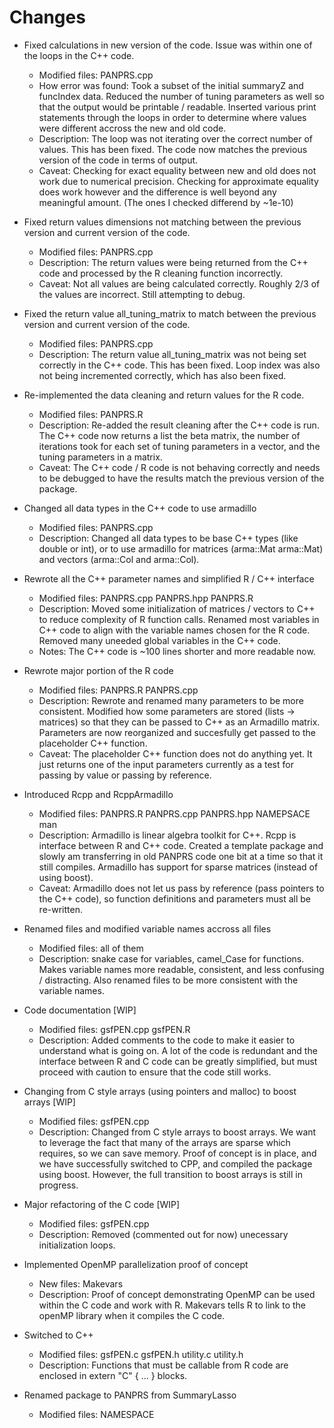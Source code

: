 # Changes

- Fixed calculations in new version of the code. Issue was within one of the loops in the C++ code.
  - Modified files: PANPRS.cpp
  - How error was found: Took a subset of the initial summaryZ and funcIndex data. Reduced the number of tuning parameters as well so that the output would be printable / readable. Inserted various print statements through the loops in order to determine where values were different accross the new and old code. 
  - Description: The loop was not iterating over the correct number of values. This has been fixed. The code now matches the previous version of the code in terms of output. 
  - Caveat: Checking for exact equality between new and old does not work due to numerical precision. Checking for approximate equality does work however and the difference is well beyond any meaningful amount. (The ones I checked differend by ~1e-10)

- Fixed return values dimensions not matching between the previous version and current version of the code.
  - Modified files: PANPRS.cpp
  - Description: The return values were being returned from the C++ code and processed by the R cleaning function incorrectly.
  - Caveat: Not all values are being calculated correctly. Roughly 2/3 of the values are incorrect. Still attempting to debug.

- Fixed the return value all_tuning_matrix to match between the previous version and current version of the code.
  - Modified files: PANPRS.cpp
  - Description: The return value all_tuning_matrix was not being set correctly in the C++ code. This has been fixed. Loop index was also not being incremented correctly, which has also been fixed.

- Re-implemented the data cleaning and return values for the R code.
  - Modified files: PANPRS.R
  - Description: Re-added the result cleaning after the C++ code is run. The C++ code now returns a list the beta matrix, the number of iterations took for each set of tuning parameters in a vector, and the tuning parameters in a matrix.
  - Caveat: The C++ code / R code is not behaving correctly and needs to be debugged to have the results match the previous version of the package.

- Changed all data types in the C++ code to use armadillo
  - Modified files: PANPRS.cpp
  - Description: Changed all data types to be base C++ types (like double or int), or to use armadillo for matrices (arma::Mat<double> arma::Mat<int>) and vectors (arma::Col<double> and arma::Col<int>).

- Rewrote all the C++ parameter names and simplified R / C++ interface
  - Modified files: PANPRS.cpp PANPRS.hpp PANPRS.R
  - Description: Moved some initialization of matrices / vectors to C++ to reduce complexity of R function calls. Renamed most variables in C++ code to align with the variable names chosen for the R code. Removed many uneeded global variables in the C++ code.
  - Notes: The C++ code is ~100 lines shorter and more readable now.

- Rewrote major portion of the R code
  - Modified files: PANPRS.R PANPRS.cpp
  - Description: Rewrote and renamed many parameters to be more consistent. Modified how some parameters are stored (lists -> matrices) so that they can be passed to C++ as an Armadillo matrix. Parameters are now reorganized and succesfully get passed to the placeholder C++ function.
  - Caveat: The placeholder C++ function does not do anything yet. It just returns one of the input parameters currently as a test for passing by value or passing by reference.

- Introduced Rcpp and RcppArmadillo
  - Modified files: PANPRS.R PANPRS.cpp PANPRS.hpp NAMEPSACE man
  - Description: Armadillo is linear algebra toolkit for C++. Rcpp is interface between R and C++ code. Created a template package and slowly am transferring in old PANPRS code one bit at a time so that it still compiles. Armadillo has support for sparse matrices (instead of using boost). 
  - Caveat: Armadillo does not let us pass by reference (pass pointers to the C++ code), so function definitions and parameters must all be re-written.

- Renamed files and modified variable names accross all files
  - Modified files: all of them
  - Description: snake case for variables, camel_Case for functions. Makes variable names more readable, consistent, and less confusing / distracting. Also renamed files to be more consistent with the variable names.

- Code documentation [WIP]
  - Modified files: gsfPEN.cpp gsfPEN.R
  - Description: Added comments to the code to make it easier to understand what is going on. A lot of the code is redundant and the interface between R and C code can be greatly simplified, but must proceed with caution to ensure that the code still works.

- Changing from C style arrays (using pointers and malloc) to boost arrays [WIP]
  - Modified files: gsfPEN.cpp
  - Description: Changed from C style arrays to boost arrays. We want to leverage the fact that many of the arrays are sparse which requires, so we can save memory. Proof of concept is in place, and we have successfully switched to CPP, and compiled the package using boost. However, the full transition to boost arrays is still in progress.

- Major refactoring of the C code [WIP]
  - Modified files: gsfPEN.cpp
  - Description: Removed (commented out for now) unecessary initialization loops.

- Implemented OpenMP parallelization proof of concept
  - New files: Makevars
  - Description: Proof of concept demonstrating OpenMP can be used within the C code and work with R. Makevars tells R to link to the openMP library when it compiles the C code.

- Switched to C++
  - Modified files: gsfPEN.c gsfPEN.h utility.c utility.h
  - Description: Functions that must be callable from R code are enclosed in extern "C" { ... } blocks.

- Renamed package to PANPRS from SummaryLasso
  - Modified files: NAMESPACE